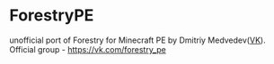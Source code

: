 # ForestryPE
unofficial port of Forestry for Minecraft PE by Dmitriy Medvedev([VK](https://vk.com/id331953744)).
Official group - https://vk.com/forestry_pe
